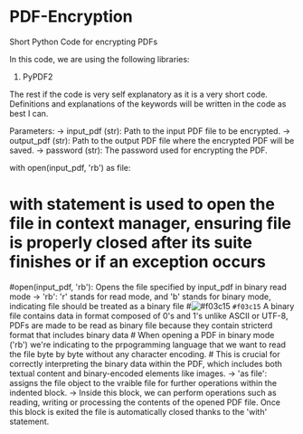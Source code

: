 # PDF-Encryption
Short Python Code for encrypting PDFs

In this code, we are using the following libraries:
1) PyPDF2

The rest if the code is very self explanatory as it is a very short code.
Definitions and explanations of the keywords will be written in the code as best I can.


 Parameters:
  -> input_pdf (str): Path to the input PDF file to be encrypted.
  -> output_pdf (str): Path to the output PDF file where the encrypted PDF will be saved.
  -> password (str): The password used for encrypting the PDF.

with open(input_pdf, 'rb') as file:

  # with statement is used to open the file in context manager, ensuring file is properly closed after its suite finishes or if an exception occurs
  #open(input_pdf, 'rb'): Opens the file specified by input_pdf in binary read mode
    -> 'rb': 'r' stands for read mode, and 'b' stands for binary mode, indicating file should be treated as a binary file
    #![#f03c15](https://placehold.co/15x15/f03c15/f03c15.png) `#f03c15` A binary file contains data in format composed of 0's and 1's unlike ASCII or UTF-8, PDFs are made to be read as binary file because they contain stricterd format that includes binary data
    # When opening a PDF in binary mode ('rb') we're indicating to the prpogramming language that we want to read the file byte by byte without any character encoding.
    # This is crucial for correctly interpreting the binary data within the PDF, which includes both textual content and binary-encoded elements like images.
    -> 'as file': assigns the file object to the vraible file for further operations within the indented block.
    -> Inside this block, we can perform operations such as reading, writing or processing the contents of the opened PDF file. Once this block is exited  the file is automatically closed thanks to the 'with' statement.
    
